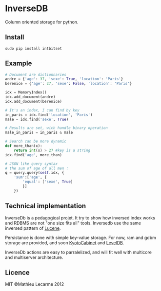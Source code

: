 InverseDB
=========

Column oriented storage for python.

Install
-------

    sudo pip install intbitset

Example
-------

```python
# Document are dictionnaries
andre = {'age': 37, 'sexe': True, 'location': 'Paris'}
berenice = {'age': 27, 'sexe': False, 'location': 'Paris'}

idx = MemoryIndex()
idx.add_document(andre)
idx.add_document(berenice)

# It's an index, I can find by key
in_paris = idx.find('location', 'Paris')
male = idx.find('sexe', True)

# Results are set, wich handle binary operation
male_in_paris = in_paris & male

# Search can be more dynamic
def more_than(x):
    return int(x) > 27 #key is a string
idx.find('age', more_than)

# JSON like query syntax
# the sum of age of all men :
q = query.query(self.idx, {
    'sum':['age', {
        'equal': ['sexe', True]
        }]
    })

```

Technical implementation
------------------------

InverseDb is a pedagogical projet.
It try to show how inversed index works and RDBMS are not "one size fits all" tools.
Inversedb use the same inversed pattern of [Lucene](http://lucene.apache.org/core/).

Persistance is done with simple key-value storage.
For now, ram and gdbm storage are provided, and soon [KyotoCabinet](http://fallabs.com/kyotocabinet/) and [LevelDB](http://code.google.com/p/leveldb/).

InverseDb actions are easy to parralelized, and will fit well with multicore and multiserver architecture.

Licence
-------

MIT ©Mathieu Lecarme 2012
